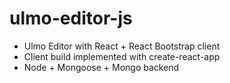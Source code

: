 # ulmo-editor-js
* Ulmo Editor with React + React Bootstrap client
* Client build implemented with create-react-app
* Node + Mongoose + Mongo backend
